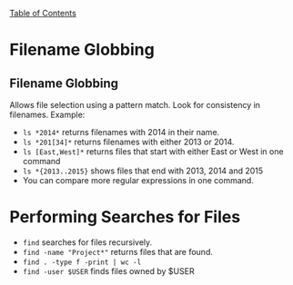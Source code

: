 [Table of Contents](/README.md)

# Filename Globbing
## Filename Globbing
Allows file selection using a pattern match. Look for consistency in filenames.
Example:
* `ls *2014*` returns filenames with 2014 in their name.
* `ls *201[34]*` returns filenames with either 2013 or 2014.
* `ls [East,West]*` returns files that start with either East or West in one command
* `ls *{2013..2015}` shows files that end with 2013, 2014 and 2015 
* You can compare more regular expressions in one command.

# Performing Searches for Files
* `find` searches for files recursively.
* `find -name "Project*"` returns files that are found.
* `find . -type f -print | wc -l`
* `find -user $USER` finds files owned by $USER